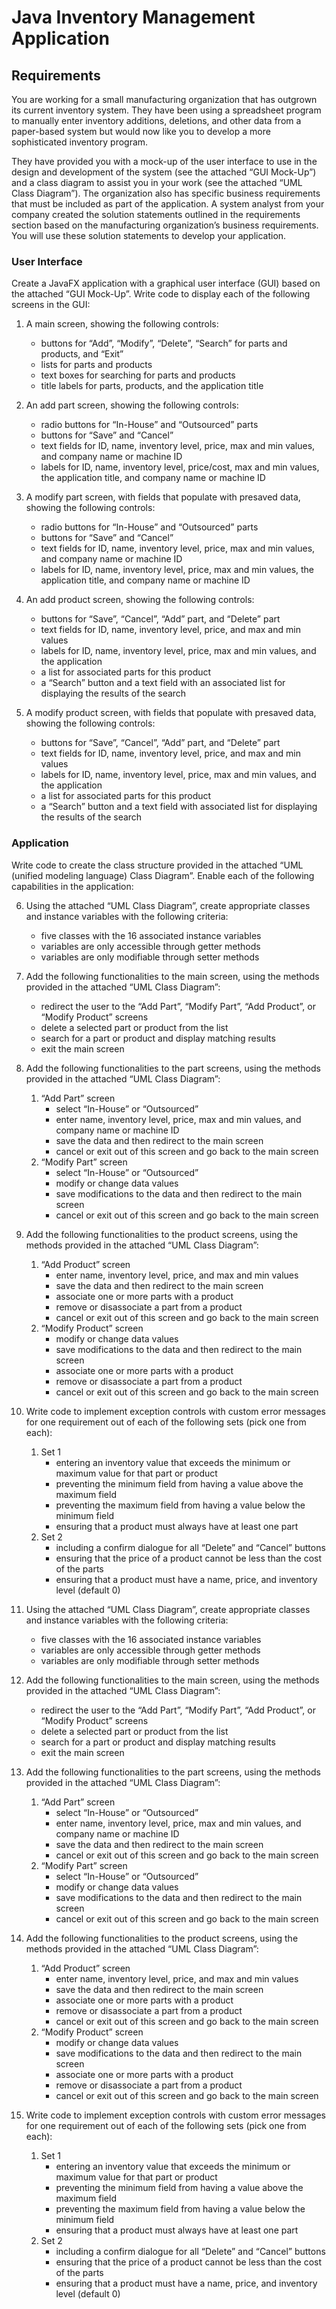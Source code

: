 # Java Inventory Management Application

## Requirements
You are working for a small manufacturing organization that has outgrown its current 
inventory system. They have been using a spreadsheet program to manually enter inventory 
additions, deletions, and other data from a paper-based system but would now like you to 
develop a more sophisticated inventory program.

They have provided you with a mock-up of the user interface to use in the design and 
development of the system (see the attached “GUI Mock-Up”) and a class diagram to assist 
you in your work (see the attached “UML Class Diagram”). The organization also has 
specific business requirements that must be included as part of the application. 
A system analyst from your company created the solution statements outlined in the 
requirements section based on the manufacturing organization’s business requirements. 
You will use these solution statements to develop your application.

### User Interface
Create a JavaFX application with a graphical user interface (GUI) based on the attached “GUI Mock-Up”. Write code to display each of the following screens in the GUI:

1. A main screen, showing the following controls:
	- buttons for “Add”, “Modify”, “Delete”, “Search” for parts and products, and “Exit”
	- lists for parts and products
	- text boxes for searching for parts and products
	- title labels for parts, products, and the application title 

2.  An add part screen, showing the following controls:
	- radio buttons for “In-House” and “Outsourced” parts
	- buttons for “Save” and “Cancel”
	- text fields for ID, name, inventory level, price, max and min values, and company name 
or machine ID
	- labels for ID, name, inventory level, price/cost, max and min values, the application 
title, and company name or machine ID


3. A modify part screen, with fields that populate with presaved data, showing the 
following controls:
	- radio buttons for “In-House” and “Outsourced” parts
	- buttons for “Save” and “Cancel”
	- text fields for ID, name, inventory level, price, max and min values, and company name 
or machine ID
	- labels for ID, name, inventory level, price, max and min values, the application title, 
and company name or machine ID

4. An add product screen, showing the following controls:
	- buttons for “Save”, “Cancel”, “Add” part, and “Delete” part
	- text fields for ID, name, inventory level, price, and max and min values
	- labels for ID, name, inventory level, price, max and min values, and the application
	- a list for associated parts for this product
	- a “Search” button and a text field with an associated list for displaying the results 
of the search

5. A modify product screen, with fields that populate with presaved data, showing the following controls:
	- buttons for “Save”, “Cancel”, “Add” part, and “Delete” part
	- text fields for ID, name, inventory level, price, and max and min values
	- labels for ID, name, inventory level, price, max and min values, and the application
	- a list for associated parts for this product
	- a “Search” button and a text field with associated list for displaying the results of 
the search

### Application
Write code to create the class structure provided in the attached “UML (unified modeling 
language) Class Diagram”. Enable each  of the following capabilities in the application:

6. Using the attached “UML Class Diagram”, create appropriate classes and instance 
variables with the following criteria:
	- five classes with the 16 associated instance variables
	- variables are only accessible through getter methods
	- variables are only modifiable through setter methods

7. Add the following functionalities to the main screen, using the methods provided in 
the attached “UML Class Diagram”:
	- redirect the user to the “Add Part”, “Modify Part”, “Add Product”, or “Modify Product” 
screens
	- delete a selected part or product from the list
	- search for a part or product and display matching results
	- exit the main screen
 
8. Add the following functionalities to the part screens, using the methods provided in 
the attached “UML Class Diagram”:
    1. “Add Part” screen
        - select “In-House” or “Outsourced”
        - enter name, inventory level, price, max and min values, and company name or machine ID
        - save the data and then redirect to the main screen
        - cancel or exit out of this screen and go back to the main screen
    2. “Modify Part” screen
        - select “In-House” or “Outsourced”
        - modify or change data values
        - save modifications to the data and then redirect to the main screen
        - cancel or exit out of this screen and go back to the main screen
        
9.  Add the following functionalities to the product screens, using the methods provided 
in the attached “UML Class Diagram”:
    1.  “Add Product” screen
        - enter name, inventory level, price, and max and min values
        - save the data and then redirect to the main screen
        - associate one or more parts with a product
        - remove or disassociate a part from a product
        - cancel or exit out of this screen and go back to the main screen   
    2.  “Modify Product” screen
        - modify or change data values
        - save modifications to the data and then redirect to the main screen
        - associate one or more parts with a product
        - remove or disassociate a part from a product
        - cancel or exit out of this screen and go back to the main screen
    
10. Write code to implement exception controls with custom error messages for one 
requirement out of each of the following sets (pick one from each):
    1. Set 1
        - entering an inventory value that exceeds the minimum or maximum value for that part 
        or product
        - preventing the minimum field from having a value above the maximum field
        - preventing the maximum field from having a value below the minimum field
        - ensuring that a product must always have at least one part
    2. Set 2
        - including a confirm dialogue for all “Delete” and “Cancel” buttons
        - ensuring that the price of a product cannot be less than the cost of the parts
        - ensuring that a product must have a name, price, and inventory level (default 0)
11. Using the attached “UML Class Diagram”, create appropriate classes and instance variables
        with the following criteria:
	- five classes with the 16 associated instance variables
	- variables are only accessible through getter methods
	- variables are only modifiable through setter methods
        
12. Add the following functionalities to the main screen, using the methods provided in 
the attached “UML Class Diagram”:
    - redirect the user to the “Add Part”, “Modify Part”, “Add Product”, or “Modify Product” 
    screens
    - delete a selected part or product from the list
    - search for a part or product and display matching results
    - exit the main screen

13. Add the following functionalities to the part screens, using the methods provided in 
the attached “UML Class Diagram”:
	1. “Add Part” screen
		- select “In-House” or “Outsourced”
		- enter name, inventory level, price, max and min values, and company name or machine ID
		- save the data and then redirect to the main screen
		- cancel or exit out of this screen and go back to the main screen
	2. “Modify Part” screen
		- select “In-House” or “Outsourced”
		- modify or change data values 
		- save modifications to the data and then redirect to the main screen
		- cancel or exit out of this screen and go back to the main screen       
        
14. Add the following functionalities to the product screens, using the methods provided 
in the attached “UML Class Diagram”:
    1. “Add Product” screen
        - enter name, inventory level, price, and max and min values
        - save the data and then redirect to the main screen
        - associate one or more parts with a product
        - remove or disassociate a part from a product
        - cancel or exit out of this screen and go back to the main screen
    2. “Modify Product” screen
        - modify or change data values
        - save modifications to the data and then redirect to the main screen
        - associate one or more parts with a product
        - remove or disassociate a part from a product
        - cancel or exit out of this screen and go back to the main screen
        
15. Write code to implement exception controls with custom error messages for one 
requirement out of each of the following sets (pick one from each):
	1. Set 1
		- entering an inventory value that exceeds the minimum or maximum value for that part 
		or product
		- preventing the minimum field from having a value above the maximum field
		- preventing the maximum field from having a value below the minimum field
		- ensuring that a product must always have at least one part
	2. Set 2
		- including a confirm dialogue for all “Delete” and “Cancel” buttons
		- ensuring that the price of a product cannot be less than the cost of the parts
		- ensuring that a product must have a name, price, and inventory level (default 0)
